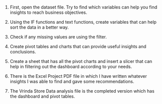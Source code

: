 1. First, open the dataset file. Try to find which variables can help you find insights to reach business objectives.

2. Using the IF functions and text functions, create variables that can help sort the data in a better way.

3. Check if any missing values are using the filter.

4. Create pivot tables and charts that can provide useful insights and conclusions.

5. Create a sheet that has all the pivot charts and insert a slicer that can help in filtering out the dashboard according to your needs.

6. There is the Excel Project PDF file in which I have written whatever insights I was able to find and gave some recommendations.

7. The Vrinda Store Data analysis file is the completed version which has the dashboard and pivot tables.
